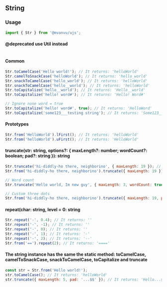 ## String

### Usage

```javascript
import { Str } from '@mvanvu/ujs';
```

#### @deprecated use Util instead

```javascript

```

#### Common

```javascript
Str.toCamelCase('Hello world!'); // It returns: 'helloWorld'
Str.camelToSnackCase('helloWorld'); // It returns: 'hello_world'
Str.snackToCamelCase('hello_world'); // It returns: 'helloWorld'
Str.snackToCamelCase('hello__world'); // It returns: 'helloWorld'
Str.toCapitalize('hello__world'); // It returns: 'Hello__world'
Str.toCapitalize('hello! word#'); // It returns: 'Hello! Word#'

// Ignore none word = true
Str.toCapitalize('hello! word#', true); // It returns: 'HelloWord'
Str.toCapitalize('some123___testing string'); // It returns: 'Some123___testing String'
```

#### Prototypes

```javascript
Str.from('HelloWorld').lFirst(); // It returns: 'helloWorld'
Str.from('helloWorld').uFirst(); // It returns: 'HelloWorld'
```

#### truncate(str: string, options?: { maxLength?: number; wordCount?: boolean; pad?: string }): string

```javascript
Str.truncate('hi-diddly-ho there, neighborino', { maxLength: 19 }); // It returns: 'hi-diddly-ho there,...'
Str.from('hi-diddly-ho there, neighborino').truncate({ maxLength: 19 }); // It returns: 'hi-diddly-ho there,...'

// Word count
Str.truncate('Hello world, Im new guy', { maxLength: 3, wordCount: true }); // It returns: 'Hello world, Im...'

// Custom three dots
Str.from('hi-diddly-ho there, neighborino').truncate({ maxLength: 19, pad: '$$$' }); // It returns: 'hi-diddly-ho there,$$$'
```

#### repeat(char: string, level = 0: string

```javascript
Str.repeat('-', 0.4); // It returns: ''
Str.repeat('-', -1); // It returns: ''
Str.repeat('-', 0); // It returns: ''
Str.repeat('-', 1); // It returns: '-'
Str.repeat('-', 2); // It returns: '--'
Str.from('==').repeat(2); // It returns: '===='
```

#### The string instance has the same the static method: toCamelCase, camelToSnackCase, snackToCamelCase, toCapitalize and truncate

```javascript
const str = Str.from('Hello world!');
str.toCamelCase(); // It returns: 'helloWorld'
str.truncate({ maxLength: 5, pad: '...$$' }); // It returns: 'Hello...$$'
```
